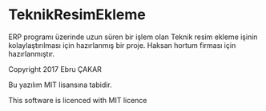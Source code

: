 # TeknikResimEkleme
ERP programı üzerinde uzun süren bir işlem olan Teknik resim ekleme işinin kolaylaştırılması için hazırlanmış bir proje. Haksan hortum firması için hazırlanmıştır.

Copyright 2017 Ebru ÇAKAR

Bu yazılım MIT lisansına tabidir.

This software is licenced with MIT licence
